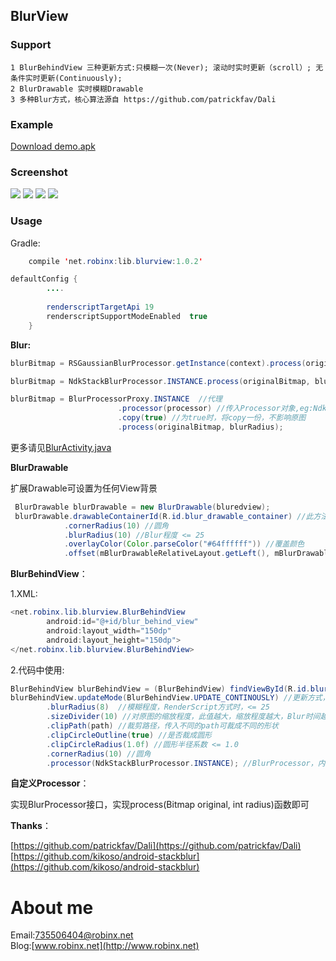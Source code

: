 ## BlurView ##

### Support ###
    
    1 BlurBehindView 三种更新方式:只模糊一次(Never); 滚动时实时更新（scroll）; 无条件实时更新(Continuously); 
    2 BlurDrawable 实时模糊Drawable
    3 多种Blur方式，核心算法源自 https://github.com/patrickfav/Dali
    

### Example ###

[Download demo.apk](https://github.com/robinxdroid/BlurView/blob/master/app-debug.apk?raw=true)

### Screenshot ###

![](https://github.com/robinxdroid/BlurView/blob/master/1.png?raw=true)
![](https://github.com/robinxdroid/BlurView/blob/master/BlurBehindView.gif?raw=true) ![](https://github.com/robinxdroid/BlurView/blob/master/BlurBehindView1.gif?raw=true)
![](https://github.com/robinxdroid/BlurView/blob/master/BlurDrawable.gif?raw=true) 

### Usage ###
Gradle:
```java
    compile 'net.robinx:lib.blurview:1.0.2'
```
```java
defaultConfig {
        ....
       
        renderscriptTargetApi 19
        renderscriptSupportModeEnabled  true
    }
```
**Blur:**

```java
blurBitmap = RSGaussianBlurProcessor.getInstance(context).process(originalBitmap, blurRadius); //RenderScript其中一个方式(此方式在所有方式中速度最快)

blurBitmap = NdkStackBlurProcessor.INSTANCE.process(originalBitmap, blurRadius);  //NDK方式,速度比上面的方式略慢，相对稳定

blurBitmap = BlurProcessorProxy.INSTANCE  //代理
                        .processor(processor) //传入Processor对象,eg:NdkStackBlurProcessor.INSTANCE
                        .copy(true) //为true时，将copy一份，不影响原图
                        .process(originalBitmap, blurRadius);

```
更多请见[BlurActivity.java](https://github.com/robinxdroid/BlurView/blob/master/app/src/main/java/net/robinx/blur/view/BlurActivity.java)

**BlurDrawable**

扩展Drawable可设置为任何View背景

```java
 BlurDrawable blurDrawable = new BlurDrawable(bluredview);
 blurDrawable.drawableContainerId(R.id.blur_drawable_container) //此方法用于bluredview内部包含了将要设置blurDrawable的View的时候
            .cornerRadius(10) //圆角
            .blurRadius(10) //Blur程度 <= 25
            .overlayColor(Color.parseColor("#64ffffff")) //覆盖颜色
            .offset(mBlurDrawableRelativeLayout.getLeft(), mBlurDrawableRelativeLayout.getTop() ); //画布偏移
```   

**BlurBehindView**：

 1.XML:

```java
<net.robinx.lib.blurview.BlurBehindView
        android:id="@+id/blur_behind_view"
        android:layout_width="150dp"
        android:layout_height="150dp">
</net.robinx.lib.blurview.BlurBehindView>
```   
2.代码中使用: 
```java
BlurBehindView blurBehindView = (BlurBehindView) findViewById(R.id.blur_behind_view);
blurBehindView.updateMode(BlurBehindView.UPDATE_CONTINOUSLY) //更新方式，3种，见demo
        .blurRadius(8)  //模糊程度，RenderScript方式时，<= 25
        .sizeDivider(10) //对原图的缩放程度，此值越大，缩放程度越大，Blur时间越短
        .clipPath(path) //裁剪路径，传入不同的path可裁成不同的形状
        .clipCircleOutline(true) //是否裁成圆形
        .clipCircleRadius(1.0f) //圆形半径系数 <= 1.0
        .cornerRadius(10) //圆角
        .processor(NdkStackBlurProcessor.INSTANCE); //BlurProcessor，内置了很多不同的Processor，可自己定义，默认RenderScript进行处理
``` 
**自定义Processor**：

实现BlurProcessor接口，实现process(Bitmap original, int radius)函数即可
 
 
**Thanks**：

[https://github.com/patrickfav/Dali](https://github.com/patrickfav/Dali)<br>
[https://github.com/kikoso/android-stackblur](https://github.com/kikoso/android-stackblur)

# About me
Email:735506404@robinx.net<br>
Blog:[www.robinx.net](http://www.robinx.net)

